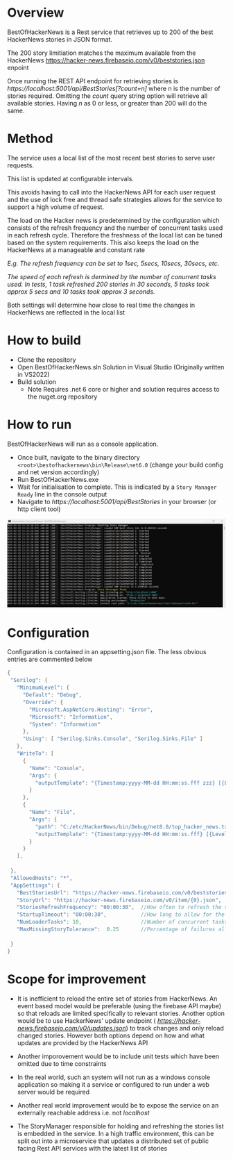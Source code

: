 # Overview

BestOfHackerNews is a Rest service that retrieves up to 200  of the best HackerNews stories in JSON format. 

The 200 story limitiation matches the maximum available from the HackerNews https://hacker-news.firebaseio.com/v0/beststories.json enpoint 

Once running the REST API endpoint for retrieving stories is *https://localhost:5001/api/BestStories[?count=n]* where n is the number of stories required. 
Omitting the *count* query string option will retrieve all available stories. Having *n* as 0 or less, or greater than 200 will do the same.

# Method

The service uses a local list of the most recent best stories to serve user requests. 

This list is updated at configurable intervals.

This avoids having to call into the HackerNews API for each user request and the use of lock free and thread safe strategies allows for the service to support a high volume of request.


The load on the Hacker news is predetermined by the configuration which consists of the refresh frequency and the number of concurrent tasks used in each refresh cycle. Therefore the freshness of the local list can be tuned based on the system requirements.  This also keeps the load on the HackerNews at a manageable and constant rate

*E.g. The refresh frequency can be set to 1sec, 5secs, 10secs, 30secs, etc.*

*The speed of each refresh is dermined by the number of conurrent tasks used. In tests, 1 task refreshed 200 stories in 30 seconds, 5 tasks took approx 5 secs and  10 tasks took approx 3 seconds.*

Both settings  will determine how close to real time the changes in HackerNews are reflected in the local list



# How to build

- Clone the repository
- Open BestOfHackerNews.sln Solution in Visual Studio (Originally written in VS2022)
- Build solution
  * Note Requires .net 6 core or higher and solution requires access to the nuget.org repository

# How to run

BestOfHackerNews will run as a console application. 

- Once built, navigate to the binary directory ```<root>\bestofhackernews\bin\Release\net6.0``` (change your build config and net version accordingly)
- Run BestOfHackerNews.exe
- Wait for initialisation to complete. This is indicated by a ```Story Manager Ready``` line in the console output
- Navigate to *https://localhost:5001/api/BestStories* in your browser (or http client tool)
 
 ![Startup screen](./startup.png?raw=true "Title")

 # Configuration
 
 Configuration is contained in an appsetting.json file. The less obvious entries are commented below
 ```java
 {
  "Serilog": {
    "MinimumLevel": {
      "Default": "Debug",
      "Override": {
        "Microsoft.AspNetCore.Hosting": "Error",
        "Microsoft": "Information",
        "System": "Information"
      },
      "Using": [ "Serilog.Sinks.Console", "Serilog.Sinks.File" ]
    },
    "WriteTo": [
      {
        "Name": "Console",
        "Args": {
          "outputTemplate": "{Timestamp:yyyy-MM-dd HH:mm:ss.fff zzz} [{Level:u3}}] ({SourceContext}) {Message}{NewLine}{Exception}"
        }
      },
      {
        "Name": "File",
        "Args": {
          "path": "C:/etc/HackerNews/bin/Debug/net8.0/top_hacker_news.txt",
          "outputTemplate": "{Timestamp:yyyy-MM-dd HH:mm:ss.fff} [{Level:u3}] ({SourceContext}) {Message}{NewLine}{Exception}"
        }
      }
    ],
    
  },
  "AllowedHosts": "*",
  "AppSettings": {
    "BestStoriesUrl": "https://hacker-news.firebaseio.com/v0/beststories.json",
    "StoryUrl": "https://hacker-news.firebaseio.com/v0/item/{0}.json",
    "StoriesRefreshFrequency": "00:00:30",  //How often to refresh the stories list from HackerNews
    "StartupTimeout": "00:00:30",           //How long to allow for the startup initialisation to complete
    "NumLoaderTasks": 10,                   //Number of concurrent tasks for fetching the latest stories from HackerNews
    "MaxMissingStoryTolerance":  0.25       //Percentage of failures allowed when fetching the latest stores. E.g at 0.25, proceed if at least 150 of 200 stories were loaded correctly

  }
}
 ```


# Scope for improvement

- It is inefficient to reload the entire set of stories from HackerNews. An event based model would be preferable (using the firebase API maybe) so that reloads are limited specifically to relevant stories. Another option would be to use HackerNews' update endpoint ( *https://hacker-news.firebaseio.com/v0/updates.json*) to track changes and only reload changed stories. However both options depend on how and what updates are provided by the HackerNews API

- Another imporovement would be to include unit tests which have been omitted due to time constraints
  
- In the real world, such an system will not run as a windows console application so making it a service or configured to run under a web server would be required

- Another real world improvement would be to expose the service on an externally reachable address i.e. not *localhost*

- The StoryManager responsible for holding and refreshing the stories list is embedded in the service. In a high traffic environment, this can be split out into a microservice that updates a distributed set of public facing Rest API services with the latest list of stories




